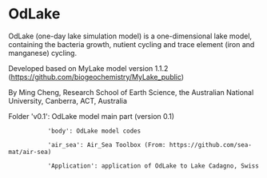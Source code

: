 # OdLake
OdLake (one-day lake simulation model) is a one-dimensional lake model, containing the bacteria growth, nutient cycling and trace element (iron and manganese) cycling. 

Developed based on MyLake model version 1.1.2 (https://github.com/biogeochemistry/MyLake_public)

By Ming Cheng, Research School of Earth Science, the Australian National University, Canberra, ACT, Australia 

Folder 'v0.1': OdLake model main part (version 0.1)

               'body': OdLake model codes
               
               'air_sea': Air_Sea Toolbox (From: https://github.com/sea-mat/air-sea)
               
               'Application': application of OdLake to Lake Cadagno, Swiss 
